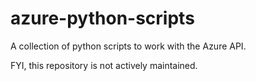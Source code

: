 # azure-python-scripts
A collection of python scripts to work with the Azure API.

FYI, this repository is not actively maintained.
